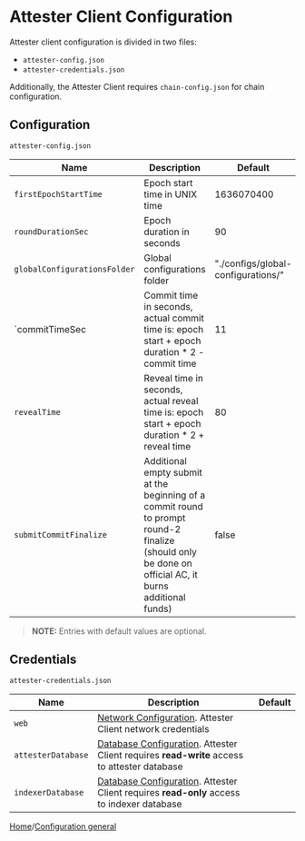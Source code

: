 # Attester Client Configuration

Attester client configuration is divided in two files:

- `attester-config.json`
- `attester-credentials.json`

Additionally, the Attester Client requires `chain-config.json` for chain configuration.

## Configuration

`attester-config.json`

| Name                         | Description                                                                                                                                           | Default                            |
| ---------------------------- | ----------------------------------------------------------------------------------------------------------------------------------------------------- | ---------------------------------- |
| `firstEpochStartTime`        | Epoch start time in UNIX time                                                                                                                         | 1636070400                         |
| `roundDurationSec`           | Epoch duration in seconds                                                                                                                             | 90                                 |
| `globalConfigurationsFolder` | Global configurations folder                                                                                                                          | "./configs/global-configurations/" |
| `commitTimeSec               | Commit time in seconds, actual commit time is: epoch start + epoch duration \* 2 - commit time                                                        | 11                                 |
| `revealTime`                 | Reveal time in seconds, actual reveal time is: epoch start + epoch duration \* 2 + reveal time                                                        | 80                                 |
| `submitCommitFinalize`       | Additional empty submit at the beginning of a commit round to prompt round-2 finalize (should only be done on official AC, it burns additional funds) | false                              |

> **NOTE:**
> Entries with default values are optional.

## Credentials

`attester-credentials.json`

| Name               | Description                                                                                                                         | Default |
| ------------------ | ----------------------------------------------------------------------------------------------------------------------------------- | ------- |
| `web`              | [Network Configuration](./json/json-NetworkConfiguration.md). Attester Client network credentials                                   |         |
| `attesterDatabase` | [Database Configuration](./json/json-DatabaseConfiguration.md). Attester Client requires **read-write** access to attester database |         |
| `indexerDatabase`  | [Database Configuration](./json/json-DatabaseConfiguration.md). Attester Client requires **read-only** access to indexer database   |         |

[Home](../README.md)/[Configuration general](./config-general.md)
